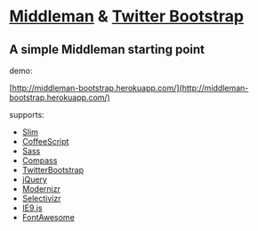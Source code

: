 # [Middleman](http://middlemanapp.com/) & [Twitter Bootstrap][1]

## A simple Middleman starting point

demo:

[http://middleman-bootstrap.herokuapp.com/](http://middleman-bootstrap.herokuapp.com/)

supports:

* [Slim](http://slim-lang.com/)
* [CoffeeScript](http://coffeescript.org/)
* [Sass](http://sass-lang.com/)
* [Compass](http://compass-style.org/)
* [TwitterBootstrap][1]
* [jQuery](http://jquery.com/)
* [Modernizr](http://modernizr.com/)
* [Selectivizr](http://selectivizr.com/)
* [IE9.js](http://code.google.com/p/ie7-js/)
* [FontAwesome](http://fortawesome.github.com/Font-Awesome/)

[1]: http://twitter.github.com/bootstrap/
